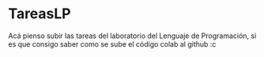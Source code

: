 # TareasLP
Acá pienso subir las tareas del laboratorio del Lenguaje de Programación, si es que consigo saber como se sube el código colab al github :c 
